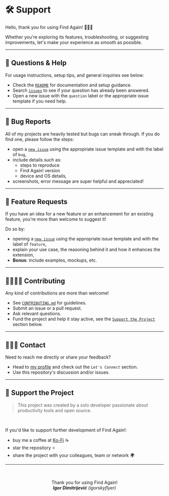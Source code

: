 # 🛠️ Support

Hello, thank you for using Find Again! 🙋🏻‍♂️  

Whether you're exploring its features, troubleshooting, or suggesting improvements, let's make your experience as smooth as possible.

---

## 💬 Questions & Help

For usage instructions, setup tips, and general inquiries see below:

- Check the [`README`](https://github.com/igorskyflyer/vscode-find-again/blob/main/README.md) for documentation and setup guidance.
- Search [`issues`](https://github.com/igorskyflyer/vscode-find-again/issues) to see if your question has already been answered.
- Open a new issue with the `question` label or the appropriate issue template if you need help.

---

## 🐛 Bug Reports

All of my projects are heavily tested but bugs can sneak through. If you do find one, please follow the steps:
- open a [`new issue`](https://github.com/igorskyflyer/vscode-find-again/issues) using the appropriate issue template and with the label of `bug`,
- include details such as:
   - steps to reproduce
   - Find Again! version
   - device and OS details,
- screenshots, error message are super helpful and appreciated!

---

## 🚀 Feature Requests

If you have an idea for a new feature or an enhancement for an existing feature, you're more than welcome to suggest it!  

Do so by:
- opening a [`new issue`](https://github.com/igorskyflyer/vscode-find-again/issues) using the appropriate issue template and with the label of `feature`,
- explain your use case, the reasoning behind it and how it enhances the extension,
- **Bonus**: include examples, mockups, etc.

---

## 🫱🏼‍🫲🏼 Contributing

Any kind of contributions are more than welcome!  

- See [`CONTRIBUTING.md`](https://github.com/igorskyflyer/vscode-find-again/blob/main/CONTRIBUTING.md) for guidelines.
- Submit an issue or a pull request.
- Ask relevant questions.
- Fund the project and help it stay active, see the [`Support the Project`](#-support-the-project) section below.

---

## 🙋🏻‍♂️ Contact

Need to reach me directly or share your feedback?  

- Head to [my profile](https://github.com/igorskyflyer#--%EF%B8%8F-lets-connect-) and check out the `Let's Connect` section.
- Use this repository's discussion and/or issues.

---

## 💖 Support the Project

> This project was created by a solo developer passionate about productivity tools and open source.

<br>

If you'd like to support further development of Find Again!:
- buy me a coffee at [Ko-Fi](https://ko-fi.com/igorskyflyer) ☕
- star the repository ⭐
- share the project with your colleagues, team or network 🌍

---

<br>
<br>

<div align="center">
  Thank you for using Find Again!
  <br>
  <em><strong>Igor Dimitrijević</strong> (igorskyflyer)</em>
</div>
